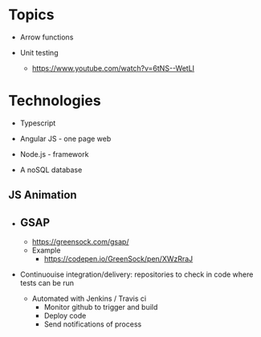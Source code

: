 # Topics

- Arrow functions

- Unit testing
	- https://www.youtube.com/watch?v=6tNS--WetLI

# Technologies

- Typescript

- Angular JS - one page web  

- Node.js - framework

- A noSQL database

## JS Animation

- GSAP
	- 
	- https://greensock.com/gsap/
	- Example
		- https://codepen.io/GreenSock/pen/XWzRraJ

- Continuouise integration/delivery: repositories to check in code where tests can be run
	- Automated with Jenkins / Travis ci
		- Monitor github to trigger and build
		- Deploy code
		- Send notifications of process